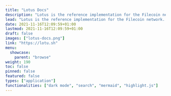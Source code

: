 ```yaml
---
title: "Lotus Docs"
description: "Lotus is the reference implementation for the Filecoin network. It is written in Go, and is maintained by the Protocol Labs team."
lead: "Lotus is the reference implementation for the Filecoin network. It is written in Go, and is maintained by the Protocol Labs team."
date: 2021-11-16T12:09:59+01:00
lastmod: 2021-11-16T12:09:59+01:00
draft: false
images: ["lotus-docs.png"]
link: "https://lotu.sh"
menu:
  showcase:
    parent: "browse"
weight: 190
toc: false
pinned: false
featured: false
types: ["application"]
functionalities: ["dark mode", "search", "mermaid", "highlight.js"]
---
```

